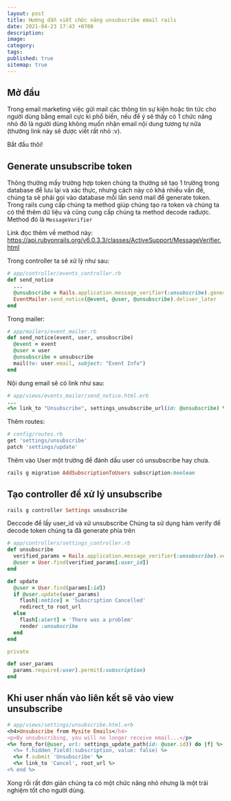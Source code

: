 ```yaml
---
layout: post
title: Hướng dẫn viết chức năng unsubscribe email rails
date: 2021-04-23 17:43 +0700
description:
image:
category:
tags:
published: true
sitemap: true
---
```


## Mở đầu

Trong email marketing việc gửi mail các thông tin sự kiện hoặc tin tức cho người dùng bằng email cực kì phổ biến,
nếu để ý sẽ thấy có 1 chức năng nhỏ đó là người dùng không muốn nhận email nội
dung tương tự nữa (thường link này
sẽ được viết rất nhỏ :v).

Bắt đầu thôi!

## Generate unsubscribe token

Thông thường mấy trường hợp token chúng ta thường sẽ tạo 1 trường trong database để lưu lại và xác thực, nhưng
cách này có khá nhiều vấn đề, chúng ta sẽ phải gọi vào database mỗi lần send
mail để generate token. Trong rails cung cấp chúng ta method giúp chúng tạo ra
token và chúng ta có thể thêm dữ liệu và cũng cung cấp chúng ta method decode rađược. Method đó là `MessageVerifier`

Link đọc thêm về method này: https://api.rubyonrails.org/v6.0.3.3/classes/ActiveSupport/MessageVerifier.html

Trong controller ta sẽ xử lý như sau:
```ruby
# app/controller/events_controller.rb
def send_notice
  ...
  @unsubscribe = Rails.application.message_verifier(:unsubscribe).generate(user_id: @user.id)
  EventMailer.send_notice(@event, @user, @unsubscribe).deliver_later
end
```

Trong mailer:

```ruby
# app/mailers/event_mailer.rb
def send_notice(event, user, unsubscribe)
  @event = event
  @user = user
  @unsubscribe = unsubscribe
  mail(to: user.email, subject: "Event Info")
end
```
Nội dung email sẽ có link như sau:

```ruby
# app/views/events_mailer/send_notice.html.erb
...
<%= link_to "Unsubscribe", settings_unsubscribe_url(id: @unsubscribe) %>.
```


Thêm routes:

```ruby
# config/routes.rb
get 'settings/unsubscribe'
patch 'settings/update'
```

Thêm vào User một trường để đánh dấu user có unsubscribe hay chưa.

```ruby
rails g migration AddSubscriptionToUsers subscription:boolean
```

## Tạo controller để xử lý unsubscribe

```ruby
rails g controller Settings unsubscribe
```

Deccode để lấy user_id và xử unsubscribe
Chúng ta sử dụng hàm verify để decode token chúng ta đã generate phía trên

```ruby
# app/controllers/settings_controller.rb
def unsubscribe
  verified_params = Rails.application.message_verifier(:unsubscribe).verify(params[:id])
  @user = User.find(verified_params[:user_id])
end

def update
  @user = User.find(params[:id])
  if @user.update(user_params)
    flash[:notice] = 'Subscription Cancelled'
    redirect_to root_url
  else
    flash[:alert] = 'There was a problem'
    render :unsubscribe
  end
end

private

def user_params
  params.require(:user).permit(:subscription)
end
```

## Khi user nhấn vào liên kết sẽ vào view unsubscribe

```ruby
# app/views/settings/unsubscribe.html.erb
<h4>Unsubscribe from Mysite Emails</h4>
<p>By unsubscribing, you will no longer receive email...</p>
<%= form_for(@user, url: settings_update_path(id: @user.id)) do |f| %>
  <%= f.hidden_field(:subscription, value: false) %>
  <%= f.submit 'Unsubscribe' %>
  <%= link_to 'Cancel', root_url %>
<% end %>
```

Xong rồi rất đơn giản chúng ta có một chức năng nhỏ nhưng là một trải nghiệm tốt cho người dùng.
